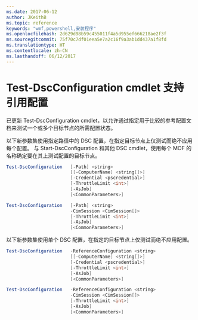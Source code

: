 ```yaml
---
ms.date: 2017-06-12
author: JKeithB
ms.topic: reference
keywords: "wmf,powershell,安装程序"
ms.openlocfilehash: 2d629d98b59c455011f4a5d955ef666218ae2f3f
ms.sourcegitcommit: 75f70c7df01eea5e7a2c16f9a3ab1dd437a1f8fd
ms.translationtype: HT
ms.contentlocale: zh-CN
ms.lasthandoff: 06/12/2017
---
```

<a id="test-dscconfiguration-cmdlet-supports-reference-configurations" class="xliff"></a>
# Test-DscConfiguration cmdlet 支持引用配置

已更新 Test-DscConfiguration cmdlet，以允许通过指定用于比较的参考配置文档来测试一个或多个目标节点的所需配置状态。

以下新参数集使用指定路径中的 DSC 配置，在指定目标节点上仅测试而绝不应用每个配置。 与 Start-DscConfiguration 和其他 DSC cmdlet，使用每个 MOF 的名称确定要在其上测试配置的目标节点。 

```PowerShell
Test-DscConfiguration   [-Path] <string> 
                        [[-ComputerName] <string[]>] 
                        [-Credential <pscredential>] 
                        [-ThrottleLimit <int>] 
                        [-AsJob] 
                        [<CommonParameters>]

Test-DscConfiguration   [-Path] <string> 
                        -CimSession <CimSession[]> 
                        [-ThrottleLimit <int>] 
                        [-AsJob] 
                        [<CommonParameters>]
```

以下新参数集使用单个 DSC 配置，在指定的目标节点上仅测试而绝不应用配置。 

```PowerShell
Test-DscConfiguration   -ReferenceConfiguration <string> 
                        [[-ComputerName] <string[]>]
                        [-Credential <pscredential>] 
                        [-ThrottleLimit <int>] 
                        [-AsJob] 
                        [<CommonParameters>]

Test-DscConfiguration   -ReferenceConfiguration <string> 
                        -CimSession <CimSession[]> 
                        [-ThrottleLimit <int>] 
                        [-AsJob] 
                        [<CommonParameters>]
```

